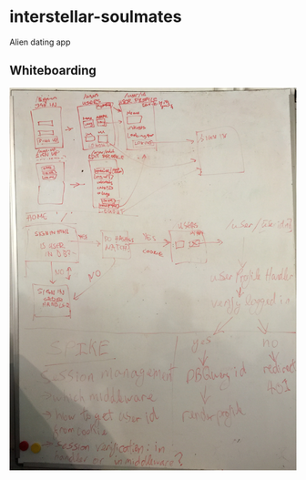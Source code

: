 # interstellar-soulmates
Alien dating app

## Whiteboarding
![Planning on the whiteboard](readme-images/planning.JPG)